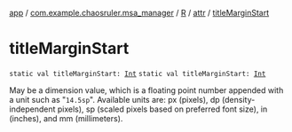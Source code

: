 [app](../../../index.md) / [com.example.chaosruler.msa_manager](../../index.md) / [R](../index.md) / [attr](index.md) / [titleMarginStart](.)

# titleMarginStart

`static val titleMarginStart: `[`Int`](https://kotlinlang.org/api/latest/jvm/stdlib/kotlin/-int/index.html)
`static val titleMarginStart: `[`Int`](https://kotlinlang.org/api/latest/jvm/stdlib/kotlin/-int/index.html)

May be a dimension value, which is a floating point number appended with a unit such as "`14.5sp`". Available units are: px (pixels), dp (density-independent pixels), sp (scaled pixels based on preferred font size), in (inches), and mm (millimeters).


